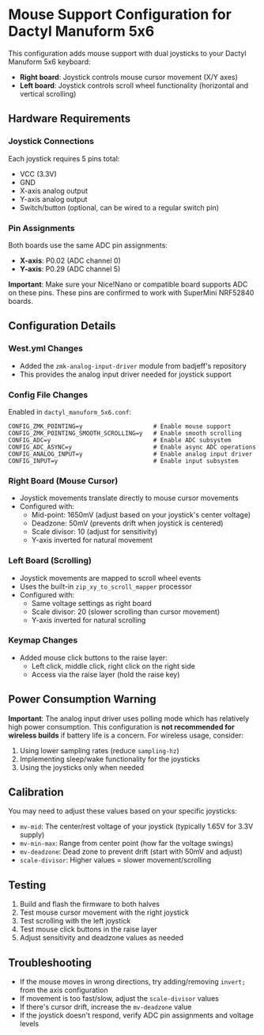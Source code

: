 # Mouse Support Configuration for Dactyl Manuform 5x6

This configuration adds mouse support with dual joysticks to your Dactyl Manuform 5x6 keyboard:

- **Right board**: Joystick controls mouse cursor movement (X/Y axes)
- **Left board**: Joystick controls scroll wheel functionality (horizontal and vertical scrolling)

## Hardware Requirements

### Joystick Connections
Each joystick requires 5 pins total:
- VCC (3.3V)
- GND
- X-axis analog output
- Y-axis analog output  
- Switch/button (optional, can be wired to a regular switch pin)

### Pin Assignments
Both boards use the same ADC pin assignments:
- **X-axis**: P0.02 (ADC channel 0)
- **Y-axis**: P0.29 (ADC channel 5)

**Important**: Make sure your Nice!Nano or compatible board supports ADC on these pins. These pins are confirmed to work with SuperMini NRF52840 boards.

## Configuration Details

### West.yml Changes
- Added the `zmk-analog-input-driver` module from badjeff's repository
- This provides the analog input driver needed for joystick support

### Config File Changes
Enabled in `dactyl_manuform_5x6.conf`:
```
CONFIG_ZMK_POINTING=y                    # Enable mouse support
CONFIG_ZMK_POINTING_SMOOTH_SCROLLING=y   # Enable smooth scrolling
CONFIG_ADC=y                             # Enable ADC subsystem
CONFIG_ADC_ASYNC=y                       # Enable async ADC operations
CONFIG_ANALOG_INPUT=y                    # Enable analog input driver
CONFIG_INPUT=y                           # Enable input subsystem
```

### Right Board (Mouse Cursor)
- Joystick movements translate directly to mouse cursor movements
- Configured with:
  - Mid-point: 1650mV (adjust based on your joystick's center voltage)
  - Deadzone: 50mV (prevents drift when joystick is centered)
  - Scale divisor: 10 (adjust for sensitivity)
  - Y-axis inverted for natural movement

### Left Board (Scrolling)
- Joystick movements are mapped to scroll wheel events
- Uses the built-in `zip_xy_to_scroll_mapper` processor
- Configured with:
  - Same voltage settings as right board
  - Scale divisor: 20 (slower scrolling than cursor movement)
  - Y-axis inverted for natural scrolling

### Keymap Changes
- Added mouse click buttons to the raise layer:
  - Left click, middle click, right click on the right side
  - Access via the raise layer (hold the raise key)

## Power Consumption Warning

**Important**: The analog input driver uses polling mode which has relatively high power consumption. This configuration is **not recommended for wireless builds** if battery life is a concern. For wireless usage, consider:

1. Using lower sampling rates (reduce `sampling-hz`)
2. Implementing sleep/wake functionality for the joysticks
3. Using the joysticks only when needed

## Calibration

You may need to adjust these values based on your specific joysticks:

- `mv-mid`: The center/rest voltage of your joystick (typically 1.65V for 3.3V supply)
- `mv-min-max`: Range from center point (how far the voltage swings)
- `mv-deadzone`: Dead zone to prevent drift (start with 50mV and adjust)
- `scale-divisor`: Higher values = slower movement/scrolling

## Testing

1. Build and flash the firmware to both halves
2. Test mouse cursor movement with the right joystick
3. Test scrolling with the left joystick  
4. Test mouse click buttons in the raise layer
5. Adjust sensitivity and deadzone values as needed

## Troubleshooting

- If the mouse moves in wrong directions, try adding/removing `invert;` from the axis configuration
- If movement is too fast/slow, adjust the `scale-divisor` values
- If there's cursor drift, increase the `mv-deadzone` value
- If the joystick doesn't respond, verify ADC pin assignments and voltage levels